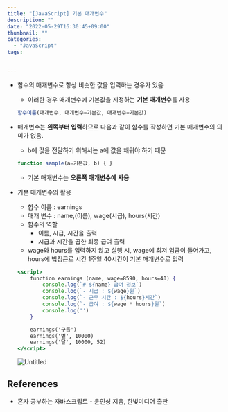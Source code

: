 ```yaml
---
title: "[JavaScript] 기본 매개변수"
description: ""
date: "2022-05-29T16:30:45+09:00"
thumbnail: ""
categories:
  - "JavaScript"
tags:


---
```

<!--more-->

- 함수의 매개변수로 항상 비슷한 값을 입력하는 경우가 있음
    - 이러한 경우 매개변수에 기본값을 지정하는 **기본 매개변수**를 사용
    
    ```jsx
    함수이름(매개변수, 매개변수=기본값, 매개변수=기본값)
    ```
    
- 매개변수는 **왼쪽부터 입력**하므로 다음과 같이 함수를 작성하면 기본 매개변수의 의미가 없음.
    - b에 값을 전달하기 위해서는 a에 값을 채워야 하기 때문
    
    ```jsx
    function sample(a=기본값, b) { }
    ```
    
    - 기본 매개변수는 **오른쪽 매개변수에 사용**
- 기본 매개변수의 활용
    - 함수 이름 : earnings
    - 매개 변수 : name,(이름), wage(시급), hours(시간)
    - 함수의 역할
        - 이름, 시급, 시간을 출력
        - 시급과 시간을 곱한 최종 급여 출력
    - wage와 hours를 입력하지 않고 실행 시, wage에 최저 임금이 들어가고, hours에 법정근로 시간 1주일 40시간이 기본 매개변수로 입력
    
    ```jsx
    <script>
    	function earnings (name, wage=8590, hours=40) {
    		console.log(`# ${name} 급여 정보`)
    		console.log(`- 시급 : ${wage}원`)
    		console.log(`- 근무 시간 : ${hours}시간`)
    		console.log(`- 급여 : ${wage * hours}원`)
    		console.log('')
    	}
    
    	earnings('구름')
    	earnings('별', 10000)
    	earnings('달', 10000, 52)
    </script>
    ```
    
    ![Untitled](/images/lang_javascript/study/JavaScript_기본_매개변수/Untitled.png)
    

## References

- 혼자 공부하는 자바스크립트 - 윤인성 지음, 한빛미디어 출판